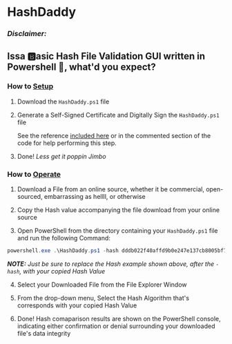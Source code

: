 # HashDaddy

### *Disclaimer:* 
## Issa 🅱asic Hash File Validation GUI written in Powershell 🤢, what'd you expect?


### How to [Setup](https://encrypted-tbn0.gstatic.com/images?q=tbn:ANd9GcRjoEKB04jm4Eo848g_uKkMO6Dqk3SmSdcaMA&usqp=CAU)

1. Download the `HashDaddy.ps1` file

2. Generate a Self-Signed Certificate and Digitally Sign the `HashDaddy.ps1` file

    See the reference [included here](https://adamtheautomator.com/how-to-sign-powershell-script/) or in the commented section of the code for help performing this step.

3. Done! *Less get it poppin Jimbo*



### How to [Operate](http://www.kushandoj.com/dist/img/oj.png)

1. Download a File from an online source, whether it be commercial, open-sourced, embarrassing as hellll, or otherwise 

2. Copy the Hash value accompanying the file download from your online source

3. Open PowerShell from the directory containing your `HashDaddy.ps1` file and run the following Command:

  ```powershell
  powershell.exe .\HashDaddy.ps1 -hash dddb022f40affd9b0e247e137cb8005bf798ae94f07fa6dcfdcc9ab798389958a179b05d5e147f0a
  ```

  *__NOTE:__ Just be sure to replace the Hash example shown above, after the `-hash`, with your copied Hash Value*

4. Select your Downloaded File from the File Explorer Window

5. From the drop-down menu, Select the Hash Algorithm that's corresponds with your copied Hash Value 

6. Done! Hash comaparison results are shown on the PowerShell console, indicating either confirmation or denial surrounding your downloaded file's data integrity   


<!-- ![sus](https://encrypted-tbn0.gstatic.com/images?q=tbn:ANd9GcRjoEKB04jm4Eo848g_uKkMO6Dqk3SmSdcaMA&usqp=CAU) -->
<!-- ![Cuz I b goin Haard](http://www.kushandoj.com/dist/img/oj.png) -->
